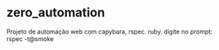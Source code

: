 # zero_automation
Projeto de automação web com capybara, rspec. ruby.
digite no prompt:
rspec -t@smoke
